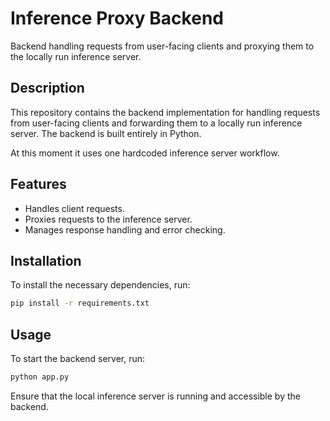# Inference Proxy Backend

Backend handling requests from user-facing clients and proxying them to the locally run inference server. 

## Description

This repository contains the backend implementation for handling requests from user-facing clients and forwarding them to a locally run inference server. The backend is built entirely in Python.

At this moment it uses one hardcoded inference server workflow.

## Features

- Handles client requests.
- Proxies requests to the inference server.
- Manages response handling and error checking.

## Installation

To install the necessary dependencies, run:

```bash
pip install -r requirements.txt
```

## Usage
To start the backend server, run:

```bash
python app.py
```

Ensure that the local inference server is running and accessible by the backend.

